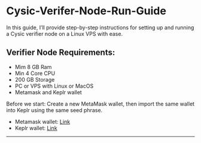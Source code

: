 # Cysic-Verifer-Node-Run-Guide
In this guide, I’ll provide step-by-step instructions for setting up and running a Cysic verifier node on a Linux VPS with ease.

## Verifier Node Requirements:

- Mim 8 GB Ram
- Min 4 Core CPU
- 200 GB Storage
- PC or VPS with Linux or MacOS
- Metamask and Keplr wallet

Before we start:
Create a new MetaMask wallet, then import the same wallet into Keplr using the same seed phrase.

- Metamask wallet: [Link](https://metamask.io/download)
- Keplr wallet: [Link](https://www.keplr.app/get)

---


